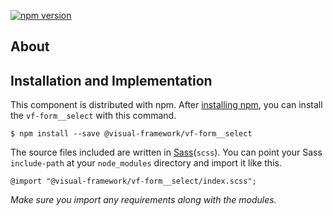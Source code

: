 [![npm version](https://badge.fury.io/js/%40visual-framework%2Fvf-form__select.svg)](https://badge.fury.io/js/%40visual-framework%2Fvf-form__select)

## About

## Installation and Implementation

This component is distributed with npm. After [installing npm](https://www.npmjs.com/get-npm), you can install the `vf-form__select` with this command.

```
$ npm install --save @visual-framework/vf-form__select
```

The source files included are written in [Sass](http://sass-lang.com)(`scss`). You can point your Sass `include-path` at your `node_modules` directory and import it like this.

```
@import "@visual-framework/vf-form__select/index.scss";
```

_Make sure you import any requirements along with the modules._
